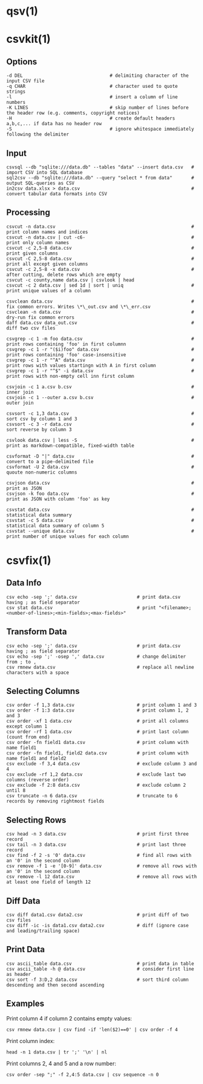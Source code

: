 # qsv(1)



# csvkit(1)

## Options

    -d DEL                                # delimiting character of the input CSV file
    -q CHAR                               # character used to quote strings
    -l                                    # insert a column of line numbers
    -K LINES                              # skip number of lines before the header row (e.g. comments, copyright notices)
    -H                                    # create default headers a,b,c,... if data has no header row
    -S                                    # ignore whitespace immediately following the delimiter

## Input

    csvsql --db "sqlite:///data.db" --tables "data" --insert data.csv   # import CSV into SQL database
    sql2csv --db "sqlite:///data.db" --query "select * from data"       # output SQL-queries as CSV
    in2csv data.xlsx > data.csv                                         # convert tabular data formats into CSV

## Processing

    csvcut -n data.csv                                                  # print column names and indices
    csvcut -n data.csv | cut -c6-                                       # print only column names
    csvcut -c 2,5-8 data.csv                                            # print given columns
    csvcut -C 2,5-8 data.csv                                            # print all except given columns
    csvcut -c 2,5-8 -x data.csv                                         # after cutting, delete rows which are empty
    csvcut -c county,name data.csv | csvlook | head
    csvcut -c 2 data.csv | sed 1d | sort | uniq                         # print unique values of a column

    csvclean data.csv                                                   # fix common errors. Writes \*\_out.csv and \*\_err.csv
    csvclean -n data.csv                                                # dry-run fix common errors
    daff data.csv data_out.csv                                          # diff two csv files

    csvgrep -c 1 -m foo data.csv                                        # print rows containing 'foo' in first columnn
    csvgrep -c 1 -r "($i)foo" data.csv                                  # print rows containing 'foo' case-insensitive
    csvgrep -c 1 -r "^A" data.csv                                       # print rows with values startingn with A in first column
    csvgrep -c 1 -r "^$" -i data.csv                                    # print rows with non-empty cell inn first column

    csvjoin -c 1 a.csv b.csv                                            # inner join
    csvjoin -c 1 --outer a.csv b.csv                                    # outer join

    csvsort -c 1,3 data.csv                                             # sort csv by column 1 and 3
    csvsort -c 3 -r data.csv                                            # sort reverse by column 3

    csvlook data.csv | less -S                                          # print as markdown-compatible, fixed-width table

    csvformat -D "|" data.csv                                           # convert to a pipe-delimited file
    csvformat -U 2 data.csv                                             # quoute non-numeric columns

    csvjson data.csv                                                    # print as JSON
    csvjson -k foo data.csv                                             # print as JSON with column 'foo' as key

    csvstat data.csv                                                    # statistical data summary
    csvstat -c 5 data.csv                                               # statistical data summary of column 5
    csvstat --unique data.csv                                           # print number of unique values for each column

# csvfix(1)

## Data Info

    csv echo -sep ';' data.csv                      # print data.csv having ; as field separator
    csv stat data.csv                               # print "<filename>;<number-of-lines>;<min-fields>;<max-fields>"

## Transform Data

    csv echo -sep ';' data.csv                      # print data.csv having ; as field separator
    csv echo -sep ';' -osep ',' data.csv            # change delimiter from ; to ,
    csv rmnew data.csv                              # replace all newline characters with a space

## Selecting Columns

    csv order -f 1,3 data.csv                       # print column 1 and 3
    csv order -f 1:3 data.csv                       # print column 1, 2 and 3
    csv order -xf 1 data.csv                        # print all columns except column 1
    csv order -rf 1 data.csv                        # print last column (count from end)
    csv order -fn field1 data.csv                   # print column with name field1
    csv order -fn field1, field2 data.csv           # print column with name field1 and field2
    csv exclude -f 3,4 data.csv                     # exclude column 3 and 4
    csv exclude -rf 1,2 data.csv                    # exclude last two columns (reverse order)
    csv exclude -f 2:8 data.csv                     # exclude column 2 until 8
    csv truncate -n 6 data.csv                      # truncate to 6 records by removing rightmost fields

## Selecting Rows

    csv head -n 3 data.csv                          # print first three record
    csv tail -n 3 data.csv                          # print last three record
    csv find -f 2 -s '0' data.csv                   # find all rows with an '0' in the second column
    csv remove -f 1 -e '[0-9]' data.csv             # remove all rows with an '0' in the second column
    csv remove -l 12 data.csv                       # remove all rows with at least one field of length 12

## Diff Data

    csv diff data1.csv data2.csv                    # print diff of two csv files
    csv diff -ic -is data1.csv data2.csv            # diff (ignore case and leading/trailing space)

## Print Data

    csv ascii_table data.csv                        # print data in table
    csv ascii_table -h @ data.csv                   # consider first line as header
    csv sort -f 3:D,2 data.csv                      # sort third column descending and then second ascending

## Examples

  Print column 4 if column 2 contains empty values:

    csv rmnew data.csv | csv find -if 'len($2)==0' | csv order -f 4 

  Print column index:

    head -n 1 data.csv | tr ';' '\n' | nl

  Print columns 2, 4 and 5 and a row number:

    csv order -sep ";" -f 2,4:5 data.csv | csv sequence -n 0
